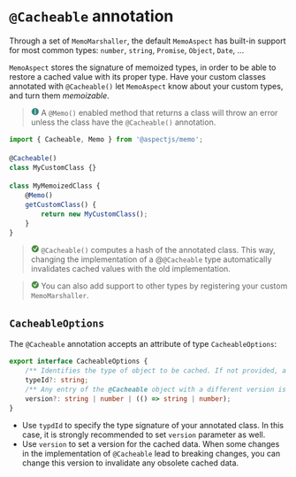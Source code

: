 # `@Cacheable` annotation

Through a set of `MemoMarshaller`, the default `MemoAspect` has built-in support 
for most common types: `number`, `string`, `Promise`, `Object`, `Date`, ...

`MemoAspect` stores the signature of memoized types, in order to be able to restore a cached value with its proper type.
Have your custom classes annotated with `@Cacheable()` let `MemoAspect` know
about your custom types, and turn them *memoizable*.

> ![info] A `@Memo()` enabled method that returns a class will throw an error unless the class have the `@Cacheable()` annotation.

```typescript
import { Cacheable, Memo } from '@aspectjs/memo';

@Cacheable()
class MyCustomClass {}

class MyMemoizedClass {
    @Memo()
    getCustomClass() {
        return new MyCustomClass();
    }
}
```

> ![tip] `@Cacheable()` computes a hash of the annotated class. 
> This way, changing the implementation of a @`@Cacheable` type automatically invalidates cached values with the old implementation.

> ![tip] You can also add support to other types by registering your custom `MemoMarshaller`.

## `CacheableOptions`
The `@Cacheable` annotation accepts an attribute of type `CacheableOptions`:

```typescript
export interface CacheableOptions {
    /** Identifies the type of object to be cached. If not provided, a typeId should is generated automatically **/
    typeId?: string;
    /** Any entry of the @Cacheable object with a different version is evicted from the cache. **/
    version?: string | number | (() => string | number);
}
```

- Use `typdId` to specify the type signature of your annotated class. 
  In this case, it is strongly recommended to set `version` parameter as well.  
- Use `version` to set a version for the cached data. When some changes in the implementation of `@Cacheable` lead to breaking changes, 
  you can change this version to invalidate any obsolete cached data.  

[info]: ../../../../.README/picto/12px/info.png
[tip]: ../../../../.README/picto/12px/success.png
[danger]: ../../../../.README/picto/12px/danger.png
[pipeline]: .README/memo-pipeline.png


